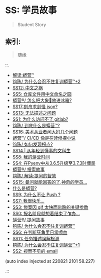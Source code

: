 # SS: 学员故事
> Student Story

## 索引:
> 随缘

::.

- [ 解读:蟒营™](191214-Shankai-4py-Whats101.md)
- [ 钩陈/ 为什么会忍不住复训蟒营™+2](200429-ZoomQuiet-OldTouch-why-re101camp2.md)
- [ SS12: 中文之祸](191108-chinese-chaos.md)
- [ SS5: 仓库文件用中文命名之囧](190815-uri-anti-chinese.md)
- [ 蟒营®/ 怎么把大象🐘放进冰箱?](200528-ZoomQuiet-7py-elephant.md)
- [ SS17:刻舟求剑怪 json?](191220-SS17-3py-cannot-find-sword-openIssueCount.md)
- [ SS13: 无法描述之问题](191109-2py-chaos-ask.md)
- [ SS1: 为什么访问不了 gitlab?](190714-SS1-ie-err.md)
- [ 钩陈/ 到底什么是蟒营™?](200429-ZoomQuiet-OldTouch-what101camp.md)
- [ SS16: 美术从业者问大妈几个问题](191210-SS16-2py-dama-ask.md)
- [ 蟒营™/ CI/CD 像是在读侦探小说](200527-ZoomQuiet-7py-cicd.md)
- [ 钩陈/ 如何发现拐点?](200429-ZoomQuiet-OldTouch-how4humm.md)
- [ SS14 | 从年轻到懂事的文科生](191115-SS14-datetime-from-young-2grownup.md)
- [ SS8: 我的蟒营时间](190914-jy-time-story.md)
- [ SS4: 在Pyenv中从3.6.5升级至3.7.3时僵局](190815-block-pyenv373.md)
- [ 蟒营®/ 搜索故事](200831-12py-how2search.md)
- [ 钩陈/ 解读:提问的智慧](200503-ZoomQuiet-OldTouch-H2AQ.md)
- [ SS15: 嘦问就能回答的了,神奇的学员...](191124-SS15-2py-py2-3-try.md)
- [ 什么是蟒营?](200414-Shankai-5py-Whats101.md)
- [ SS9: 为什么不让 Push ?](190920-why-cant-push.md)
- [ SS7: 我很快乐...](190912-i-am-happy.md)
- [ SS3: 惨案因 gif 太快而忽略的关键参数](190811-SS3-gif-project-id.md)
- [ SS0: 报名阶段就想着结束了乍办...](190713-SS0-after101camp.md)
- [ 蟒营®/ 提问故事](200831-12py-how2ask.md)
- [ 钩陈/ 为什么会忍不住复训蟒营™](200429-ZoomQuiet-OldTouch-why-re101camp.md)
- [ SS6: 在判断死角里日常喷血](190818-auto-list2str.md)
- [ SS11: 任务描述误解根源](191108-chaos-tasks.md)
- [ 钩陈/ 为什么会忍不住复训蟒营™+1](200429-ZoomQuiet-OldTouch-why-re101camp1.md)
- [ SS2: 视而不见的 email](190724-SS2-email-and.md)

(auto index injected at 220821 2101 58.227) 

.::


